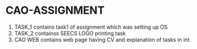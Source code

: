 # CAO-ASSIGNMENT

1) TASK_1 contains task1 of assignment which was setting up OS
2) TASK_2 containss SEECS LOGO printing task
3) CAO WEB contains web page having CV and explanation of tasks in int.
